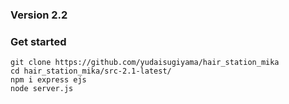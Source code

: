 ### Version 2.2

### Get started
```
git clone https://github.com/yudaisugiyama/hair_station_mika
cd hair_station_mika/src-2.1-latest/
npm i express ejs
node server.js
```